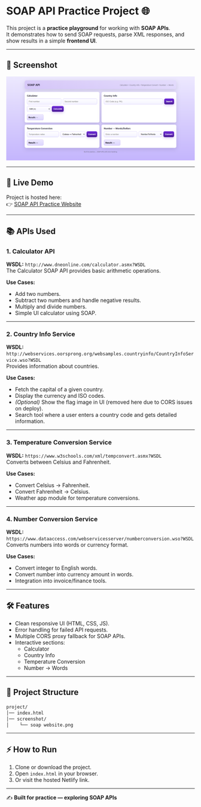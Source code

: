 # SOAP API Practice Project 🌐

This project is a **practice playground** for working with **SOAP APIs**.  
It demonstrates how to send SOAP requests, parse XML responses, and show results in a simple **frontend UI**.

---

## 📸 Screenshot
![SOAP Website UI](screenshot/soap%20website.png)

---

## 🚀 Live Demo
Project is hosted here:  
👉 [SOAP API Practice Website](https://fascinating-mousse-01e201.netlify.app/)

---

## 📚 APIs Used

### 1. Calculator API  
**WSDL:** `http://www.dneonline.com/calculator.asmx?WSDL`  
The Calculator SOAP API provides basic arithmetic operations.

**Use Cases:**
- Add two numbers.
- Subtract two numbers and handle negative results.
- Multiply and divide numbers.
- Simple UI calculator using SOAP.

---

### 2. Country Info Service  
**WSDL:** `http://webservices.oorsprong.org/websamples.countryinfo/CountryInfoService.wso?WSDL`  
Provides information about countries.

**Use Cases:**
- Fetch the capital of a given country.
- Display the currency and ISO codes.
- *(Optional)* Show the flag image in UI (removed here due to CORS issues on deploy).
- Search tool where a user enters a country code and gets detailed information.

---

### 3. Temperature Conversion Service  
**WSDL:** `https://www.w3schools.com/xml/tempconvert.asmx?WSDL`  
Converts between Celsius and Fahrenheit.

**Use Cases:**
- Convert Celsius → Fahrenheit.
- Convert Fahrenheit → Celsius.
- Weather app module for temperature conversions.

---

### 4. Number Conversion Service  
**WSDL:** `https://www.dataaccess.com/webservicesserver/numberconversion.wso?WSDL`  
Converts numbers into words or currency format.

**Use Cases:**
- Convert integer to English words.
- Convert number into currency amount in words.
- Integration into invoice/finance tools.

---

## 🛠️ Features
- Clean responsive UI (HTML, CSS, JS).
- Error handling for failed API requests.
- Multiple CORS proxy fallback for SOAP APIs.
- Interactive sections:
  - Calculator
  - Country Info
  - Temperature Conversion
  - Number → Words

---

## 📂 Project Structure
```
project/
│── index.html
│── screenshot/
│    └── soap website.png
```

---

## ⚡ How to Run
1. Clone or download the project.
2. Open `index.html` in your browser.
3. Or visit the hosted Netlify link.

---

✍️ **Built for practice — exploring SOAP APIs**
